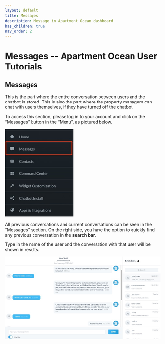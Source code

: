 ```yaml
---
layout: default
title: Messages
description: Message in Apartment Ocean dashboard
has_children: true
nav_order: 2
---
```


# Messages -- Apartment Ocean User Tutorials

## Messages

This is the part where the entire conversation between users and the chatbot is stored. This is also the part where the property managers can chat with users themselves, if they have turned off the chatbot.

To access this section, please log in to your account and click on the “Messages” button in the “Menu”, as pictured below.

<img src="/assets/images/msg1.jpg">

All previous conversations and current conversations can be seen in the “Messages” section. On the right side, you have the option to quickly find any previous conversation in the **search bar**.

Type in the name of the user and the conversation with that user will be shown in results. 

<img src="/assets/images/msg2.jpg">